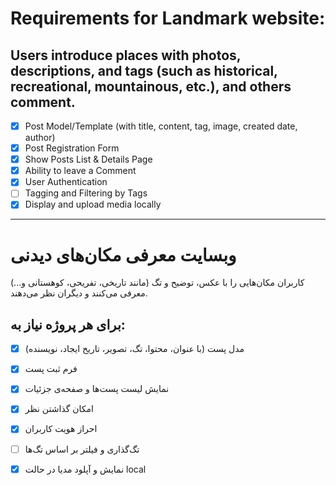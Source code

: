 # Requirements for Landmark website:
## Users introduce places with photos, descriptions, and tags (such as historical, recreational, mountainous, etc.), and others comment.
- [x] Post Model/Template (with title, content, tag, image, created date, author)
- [x] Post Registration Form
- [x] Show Posts List & Details Page
- [x] Ability to leave a Comment
- [x] User Authentication
- [ ] Tagging and Filtering by Tags
- [x] Display and upload media locally

------------------------------------------------------------------------------------
# وبسایت معرفی مکان‌های دیدنی
کاربران مکان‌هایی را با عکس، توضیح و تگ (مانند تاریخی، تفریحی، کوهستانی و...) معرفی می‌کنند و دیگران نظر می‌دهند.
## برای هر پروژه نیاز به: 
- [x] مدل پست (با عنوان، محتوا، تگ، تصویر، تاریخ ایجاد، نویسنده)
- [x] فرم ثبت پست
- [x] نمایش لیست پست‌ها و صفحه‌ی جزئیات
- [x] امکان گذاشتن نظر
- [x] احراز هویت کاربران
- [ ] تگ‌گذاری و فیلتر بر اساس تگ‌ها
- [x] نمایش و آپلود مدیا در حالت local

